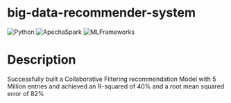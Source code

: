 # big-data-recommender-system
![Python](https://img.shields.io/badge/Python-3.8-blueviolet)
![ApechaSpark](https://img.shields.io/badge/PySpark-SparkMLlib/ALS-yellow)
![MLFrameworks](https://img.shields.io/badge/MLFrameworks-Pandas/Numpy/Matplotlib/Seaborn-blue)

# Description
Successfully built a Collaborative Filtering recommendation Model with 5 Million entries and achieved an R-squared of 40% and a root mean squared error of 82%
